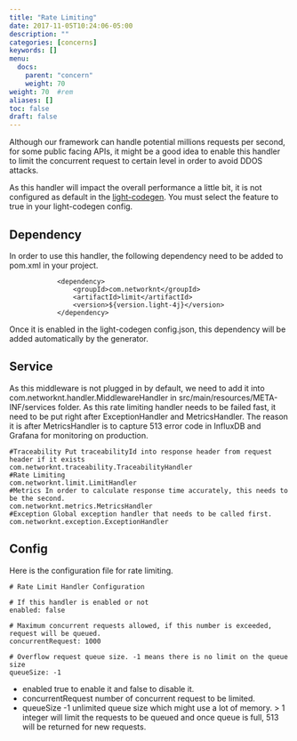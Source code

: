 ```yaml
---
title: "Rate Limiting"
date: 2017-11-05T10:24:06-05:00
description: ""
categories: [concerns]
keywords: []
menu:
  docs:
    parent: "concern"
    weight: 70
weight: 70	#rem
aliases: []
toc: false
draft: false
---
```


Although our framework can handle potential millions requests per second, for 
some public facing APIs, it might be a good idea to enable this handler to 
limit the concurrent request to certain level in order to avoid DDOS attacks.

As this handler will impact the overall performance a little bit, it is not
configured as default in the [light-codegen](https://github.com/networknt/light-codegen). 
You must select the feature to true in your light-codegen config.

## Dependency

In order to use this handler, the following dependency need to be added to
pom.xml in your project.

```
            <dependency>
                <groupId>com.networknt</groupId>
                <artifactId>limit</artifactId>
                <version>${version.light-4j}</version>
            </dependency>
```
Once it is enabled in the light-codegen config.json, this dependency will be added
automatically by the generator.

## Service

As this middleware is not plugged in by default, we need to add it into
com.networknt.handler.MiddlewareHandler in src/main/resources/META-INF/services
folder. As this rate limiting handler needs to be failed fast, it need to be
put right after ExceptionHandler and MetricsHandler. The reason it is after
MetricsHandler is to capture 513 error code in InfluxDB and Grafana for
monitoring on production.

```
#Traceability Put traceabilityId into response header from request header if it exists
com.networknt.traceability.TraceabilityHandler
#Rate Limiting
com.networknt.limit.LimitHandler
#Metrics In order to calculate response time accurately, this needs to be the second.
com.networknt.metrics.MetricsHandler
#Exception Global exception handler that needs to be called first.
com.networknt.exception.ExceptionHandler

```

## Config

Here is the configuration file for rate limiting.

```
# Rate Limit Handler Configuration

# If this handler is enabled or not
enabled: false

# Maximum concurrent requests allowed, if this number is exceeded, request will be queued.
concurrentRequest: 1000

# Overflow request queue size. -1 means there is no limit on the queue size
queueSize: -1

```

- enabled true to enable it and false to disable it.
- concurrentRequest number of concurrent request to be limited.
- queueSize -1 unlimited queue size which might use a lot of memory. > 1 integer will limit the requests to be queued and once queue is full, 513 will be returned for new requests. 
